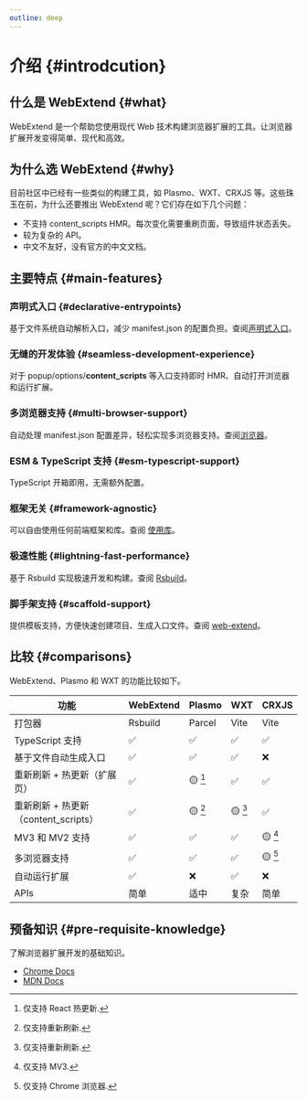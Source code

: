 ```yaml
---
outline: deep
---
```


# 介绍 {#introdcution}

## 什么是 WebExtend {#what}

WebExtend 是一个帮助您使用现代 Web 技术构建浏览器扩展的工具。让浏览器扩展开发变得简单、现代和高效。

## 为什么选 WebExtend {#why}

目前社区中已经有一些类似的构建工具，如 Plasmo、WXT、CRXJS 等。这些珠玉在前，为什么还要推出 WebExtend 呢？它们存在如下几个问题：

- 不支持 content_scripts HMR。每次变化需要重刷页面，导致组件状态丢失。
- 较为复杂的 API。
- 中文不友好，没有官方的中文文档。

## 主要特点 {#main-features}

### 声明式入口 {#declarative-entrypoints}

基于文件系统自动解析入口，减少 manifest.json 的配置负担。查阅[声明式入口](../essentials/entrypoints.md)。

### 无缝的开发体验 {#seamless-development-experience}

对于 popup/options/**content_scripts** 等入口支持即时 HMR、自动打开浏览器和运行扩展。

### 多浏览器支持 {#multi-browser-support}

自动处理 manifest.json 配置差异，轻松实现多浏览器支持。查阅[浏览器](../essentials/browsers.md)。

### ESM & TypeScript 支持 {#esm-typescript-support}

TypeScript 开箱即用，无需额外配置。

### 框架无关 {#framework-agnostic}

可以自由使用任何前端框架和库。查阅 [使用库](../essentials/using-libraries.md)。

### 极速性能 {#lightning-fast-performance}

基于 Rsbuild 实现极速开发和构建。查阅 [Rsbuild](https://rsbuild.dev/)。

### 脚手架支持 {#scaffold-support}

提供模板支持，方便快速创建项目、生成入口文件。查阅 [web-extend](../../api/web-extend.md)。

## 比较 {#comparisons}

WebExtend、Plasmo 和 WXT 的功能比较如下。

| 功能                                  | WebExtend | Plasmo  | WXT     | CRXJS   |
| ------------------------------------- | --------- | ------- | ------- | ------- |
| 打包器                                | Rsbuild   | Parcel  | Vite    | Vite    |
| TypeScript 支持                       | ✅        | ✅      | ✅      | ✅      |
| 基于文件自动生成入口                  | ✅        | ✅      | ✅      | ❌      |
| 重新刷新 + 热更新（扩展页）           | ✅        | 🟡 [^1] | ✅      | ✅      |
| 重新刷新 + 热更新 （content_scripts） | ✅        | 🟡 [^2] | 🟡 [^2] | ✅      |
| MV3 和 MV2 支持                       | ✅        | ✅      | ✅      | 🟡 [^3] |
| 多浏览器支持                          | ✅        | ✅      | ✅      | 🟡 [^4] |
| 自动运行扩展                          | ✅        | ❌      | ✅      | ❌      |
| APIs                                  | 简单      | 适中    | 复杂    | 简单    |

[^1]: 仅支持 React 热更新.
[^2]: 仅支持重新刷新.
[^3]: 仅支持 MV3.
[^4]: 仅支持 Chrome 浏览器.

## 预备知识 {#pre-requisite-knowledge}

了解浏览器扩展开发的基础知识。

- [Chrome Docs](https://developer.chrome.com/docs/extensions/get-started)
- [MDN Docs](https://developer.mozilla.org/en-US/docs/Mozilla/Add-ons/WebExtensions)
